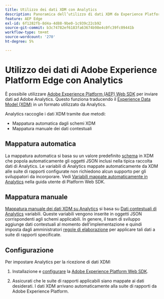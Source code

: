 ```yaml
---
title: Utilizzo dei dati XDM con Analytics
description: Panoramica dell’utilizzo di dati XDM da Experience Platform in Adobe Analytics
feature: AEP Edge
exl-id: 6f1282fb-8d4a-4d88-9be0-1c939c22cb92
source-git-commit: b3c74782ef6183fa63674b98e4c0fc39fc09441b
workflow-type: tm+mt
source-wordcount: '270'
ht-degree: 5%

---
```


# Utilizzo dei dati di Adobe Experience Platform Edge con Analytics

È possibile utilizzare [Adobe Experience Platform (AEP) Web SDK](https://experienceleague.adobe.com/docs/experience-platform/tags/extensions/adobe/sdk/overview.html) per inviare dati ad Adobe Analytics. Questo funziona traducendo il [Experience Data Model (XDM)](https://experienceleague.adobe.com/docs/experience-platform/xdm/home.html?lang=it) in un formato utilizzato da Analytics.

Analytics raccoglie i dati XDM tramite due metodi:

* Mappatura automatica dagli schemi XDM
* Mappatura manuale dei dati contestuali

## Mappatura automatica

La mappatura automatica si basa su un valore predefinito [schema](https://experienceleague.adobe.com/docs/experience-platform/xdm/schema/composition.html?lang=it) in XDM che popola automaticamente gli oggetti JSON inclusi nella tipica raccolta dati di Analytics. Le variabili di Analytics mappate automaticamente da XDM alle suite di rapporti configurate non richiedono alcun supporto per gli sviluppatori da incorporare. Vedi [Variabili mappate automaticamente in Analytics](https://experienceleague.adobe.com/docs/experience-platform/edge/data-collection/adobe-analytics/automatically-mapped-vars.html) nella guida utente di Platform Web SDK.

## Mappatura manuale

[Mappatura manuale dei dati XDM su Analytics](xdm-manual.md) si basa su [Dati contestuali di Analytics](../vars/page-vars/contextdata.md) variabili. Queste variabili vengono inserite in oggetti JSON corrispondenti agli schemi applicabili. In genere, il team di sviluppo aggiunge dati contestuali al momento dell’implementazione e quindi imposta dagli amministratori [regole di elaborazione](/help/admin/admin/c-processing-rules/c-processing-rules-configuration/t-processing-rules.md) per applicare tali dati a suite di rapporti specificate.

## Configurazione

Per impostare Analytics per la ricezione di dati XDM:

1. Installazione e [configurare](https://experienceleague.adobe.com/docs/experience-platform/edge/fundamentals/configuring-the-sdk.html) la [Adobe Experience Platform Web SDK](https://experienceleague.adobe.com/docs/experience-platform/edge/fundamentals/installing-the-sdk.html).

2. Assicurati che le suite di rapporti applicabili siano mappate ai dati desiderati. I dati XDM arrivano automaticamente alla suite di rapporti da Adobe Experience Platform.
